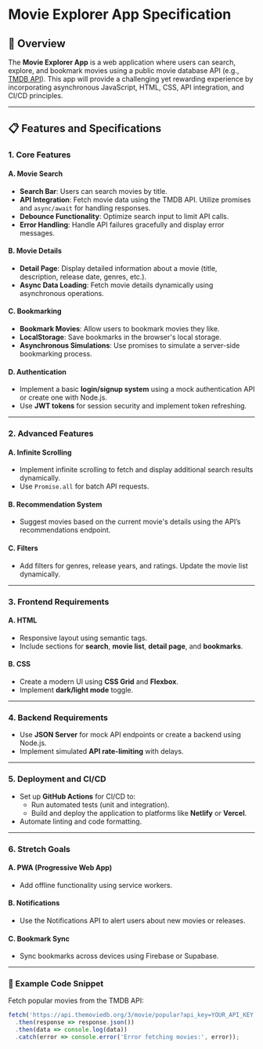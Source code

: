 # Movie Explorer App Specification

## 📘 Overview
The **Movie Explorer App** is a web application where users can search, explore, and bookmark movies using a public movie database API (e.g., [TMDB API](https://www.themoviedb.org/documentation/api)). This app will provide a challenging yet rewarding experience by incorporating asynchronous JavaScript, HTML, CSS, API integration, and CI/CD principles.

---

## 📋 Features and Specifications

### 1. **Core Features**
#### A. Movie Search
- **Search Bar**: Users can search movies by title.
- **API Integration**: Fetch movie data using the TMDB API. Utilize promises and `async/await` for handling responses.
- **Debounce Functionality**: Optimize search input to limit API calls.
- **Error Handling**: Handle API failures gracefully and display error messages.

#### B. Movie Details
- **Detail Page**: Display detailed information about a movie (title, description, release date, genres, etc.).
- **Async Data Loading**: Fetch movie details dynamically using asynchronous operations.

#### C. Bookmarking
- **Bookmark Movies**: Allow users to bookmark movies they like.
- **LocalStorage**: Save bookmarks in the browser's local storage.
- **Asynchronous Simulations**: Use promises to simulate a server-side bookmarking process.

#### D. Authentication
- Implement a basic **login/signup system** using a mock authentication API or create one with Node.js.
- Use **JWT tokens** for session security and implement token refreshing.

---

### 2. **Advanced Features**
#### A. Infinite Scrolling
- Implement infinite scrolling to fetch and display additional search results dynamically.
- Use `Promise.all` for batch API requests.

#### B. Recommendation System
- Suggest movies based on the current movie's details using the API’s recommendations endpoint.

#### C. Filters
- Add filters for genres, release years, and ratings. Update the movie list dynamically.

---

### 3. **Frontend Requirements**
#### A. HTML
- Responsive layout using semantic tags.
- Include sections for **search**, **movie list**, **detail page**, and **bookmarks**.

#### B. CSS
- Create a modern UI using **CSS Grid** and **Flexbox**.
- Implement **dark/light mode** toggle.

---

### 4. **Backend Requirements**
- Use **JSON Server** for mock API endpoints or create a backend using Node.js.
- Implement simulated **API rate-limiting** with delays.

---

### 5. **Deployment and CI/CD**
- Set up **GitHub Actions** for CI/CD to:
    - Run automated tests (unit and integration).
    - Build and deploy the application to platforms like **Netlify** or **Vercel**.
- Automate linting and code formatting.

---

### 6. **Stretch Goals**
#### A. PWA (Progressive Web App)
- Add offline functionality using service workers.

#### B. Notifications
- Use the Notifications API to alert users about new movies or releases.

#### C. Bookmark Sync
- Sync bookmarks across devices using Firebase or Supabase.

---

### 📝 Example Code Snippet
Fetch popular movies from the TMDB API:
```javascript
fetch('https://api.themoviedb.org/3/movie/popular?api_key=YOUR_API_KEY')
  .then(response => response.json())
  .then(data => console.log(data))
  .catch(error => console.error('Error fetching movies:', error));
